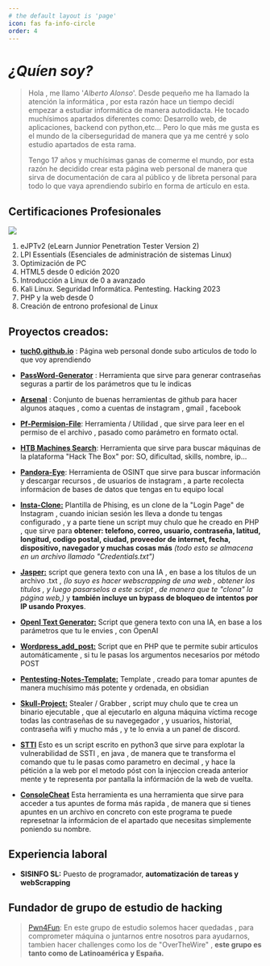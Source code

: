 ```yaml
---
# the default layout is 'page'
icon: fas fa-info-circle
order: 4
---
```


# _¿Quíen soy?_

> Hola , me llamo '*Alberto Alonso*'. Desde pequeño me ha llamado la atención la informática , por esta razón hace un tiempo decidí empezar a estudiar informática de manera autodidacta. 
> He tocado muchísimos apartados diferentes como: Desarrollo web, de aplicaciones, backend con python,etc... Pero lo que más me gusta es el mundo de la ciberseguridad de manera que ya me centré y solo estudio apartados de esta rama.
> 
> Tengo 17 años y muchísimas ganas de comerme el mundo, por esta razón he decidido crear esta página web personal de manera que sirva de documentación de cara al público y de libreta personal para todo lo que vaya aprendiendo subirlo en forma de artículo en esta.

## Certificaciones Profesionales
![](../../assets/certs/eJPTv2.png)

1. eJPTv2 (eLearn Junnior Penetration Tester Version 2)
2. LPI Essentials (Esenciales de administración de sistemas Linux)
3. Optimización de PC
4. HTML5 desde 0 edición 2020
5. Introducción a Linux de 0 a avanzado
6. Kali Linux. Seguridad Informática. Pentesting. Hacking 2023
7. PHP y la web desde 0
8. Creación de entrono profesional de Linux

## Proyectos creados:

- [**tuch0.github.io**](https://github.com/Tuch0?tab=repositories) : Página web personal donde subo articulos de todo lo que voy aprendiendo  

- [**PassWord-Generator**](https://tuch0.github.io/password-generator/) : Herramienta que sirve para generar contraseñas seguras a partir de los parámetros que tu le indicas

- [**Arsenal**](https://tuch0.github.io/arsenal/) : Conjunto de buenas herramientas de github para hacer algunos ataques , como a cuentas de instagram , gmail , facebook

- [**Pf-Permision-File**](https://tuch0.github.io/Pf-Permision-File/): Herramienta / Utilidad , que sirve para leer en el permiso de el archivo , pasado como parámetro en formato octal.

- [**HTB Machines Search**](https://tuch0.github.io/htbmachines-search/): Herramienta que sirve para buscar máquinas de la plataforma "Hack The Box" por: SO, dificultad, skills, nombre, ip...

- [**Pandora-Eye**](https://github.com/Tuch0/Pandora-Eye/tree/main): Herramienta de OSINT que sirve para buscar información y descargar recursos , de usuarios de instagram , a parte recolecta informácion de bases de datos que tengas en tu equipo local

- [**Insta-Clone:**](https://github.com/Tuch0/Instagram-Clone) Plantilla de Phising, es un clone de la "Login Page" de Instagram , cuando inician sesión les lleva a donde tu tengas configurado , y a parte tiene un script muy chulo que he creado en PHP , que sirve para **obtener: telefono, correo, usuario, contraseña, latitud, longitud, codigo postal, ciudad, proveedor de internet, fecha, dispositivo, navegador y muchas cosas más** *(todo esto se almacena en un archivo llamado "Credentials.txt")*

- [**Jasper:**](https://github.com/Tuch0/Jasper-IA-text-generator) script que genera texto con una IA , en base a los títulos de un archivo .txt , *(lo suyo es hacer webscrapping de una web , obtener los títulos , y luego pasarselos a este script , de manera que te "clona" la página web,)* y **también incluye un bypass de bloqueo de intentos por IP usando Proxyes**.

- [**OpenI Text Generator:**](https://github.com/Tuch0/OpenIA-Text-Generator) Script que genera texto con una IA, en base a los parámetros que tu le envies , con OpenAI

- [**Wordpress_add_post:**](https://github.com/Tuch0/Wordpress-add-post) Script que en PHP que te permite subir articulos automáticamente , si tu le pasas los argumentos necesarios por método POST

- [**Pentesting-Notes-Template:**](https://github.com/Tuch0/Pentesting-Notes-Template) Template , creado para tomar apuntes de manera muchísimo más potente y ordenada, en obsidian

- [**Skull-Project:**](https://github.com/Tuch0/Skull-Project) Stealer / Grabber , script muy chulo que te crea un binario ejecutable , que al ejecutarlo en alguna máquina víctima recoge todas las contraseñas de su navegegador , y usuarios, historial, contraseña wifi y mucho más , y te lo envia a un panel de discord.

- [**STTI**](https://github.com/Tuch0/STTI) Esto es un script escrito en python3 que sirve para explotar la vulnerabilidad de SSTI , en java , de manera que te transforma el comando que tu le pasas como parametro en decimal , y hace la pétición a la web por el metodo póst con la injeccion creada anterior mente y te representa por pantalla la infórmación de la web de vuelta.

- [**ConsoleCheat**](https://github.com/Tuch0/consolecheat) Esta herramienta es una herramienta que sirve para acceder a tus apuntes de forma más rapida , de manera que si tienes apuntes en un archivo en concreto con este programa te puede represetnar la informácion de el apartado que necesitas simplemente poniendo su nombre.


## Experiencia laboral

- **SISINFO SL:** Puesto de programador, **automatización de tareas y webScrapping** 

## Fundador de grupo de estudio de hacking

> [Pwn4Fun](https://discord.gg/PcgWcMSx): En este grupo de estudio solemos hacer quedadas , para comprometer máquina o juntarnos entre nosotros para ayudarnos, tambien hacer challenges como los de "OverTheWire" , **este grupo es tanto como de Latinoamérica y España.**
